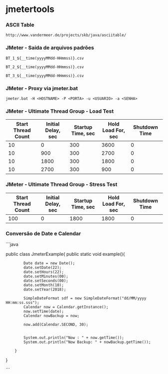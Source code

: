 # jmetertools

### ASCII Table

`http://www.vandermeer.de/projects/skb/java/asciitable/`

### JMeter - Saída de arquivos padrões

`BT_1_${__time(yyyyMMdd-HHmmss)}.csv`

`BT_2_${__time(yyyyMMdd-HHmmss)}.csv`

`BT_3_${__time(yyyyMMdd-HHmmss)}.csv`

### JMeter - Proxy via jmeter.bat

`jmeter.bat -H <HOSTNAME> -P <PORTA> -u <USUARIO> -a <SENHA>`

### JMeter - Ultimate Thread Group - Load Test

|Start Thread Count   	| Initial Delay, sec   	| Startup Time, sec  	| Hold Load For, sec  	| Shutdown Time  	|
|---	                  |---	                  |---	                |---	                  |---	            |
| 10   	                | 0  	                  | 300  	              | 3600                  | 0  	            |
| 10   	                | 900  	                | 300  	              | 2700                  | 0  	            |
| 10  	                | 1800  	              | 300  	              | 1800                  | 0  	            |
| 10  	                | 2700  	              | 300  	              | 900                   | 0  	            |

### JMeter - Ultimate Thread Group - Stress Test

|Start Thread Count   	| Initial Delay, sec   	| Startup Time, sec  	| Hold Load For, sec  	| Shutdown Time  	|
|---	                  |---	                  |---	                |---	                  |---	            |
| 100  	                | 0  	                  | 1800 	              | 1800                  | 0  	            |


### Conversão de Date e Calendar

´´´java

public class JmeterExample{
	public static void example(){
	
			Date date = new Date();
			date.setDate(22);
			date.setHours(22);
			date.setMinutes(00);
			date.setSeconds(00);			
			date.setMonth(10);
			date.setYear(2018);
			
			SimpleDateFormat sdf = new SimpleDateFormat("dd/MM/yyyy HH:mm:ss.sss");
			Calendar now = Calendar.getInstance();
			now.setTime(date);
			Calendar nowBackup = now;
			
			now.add(Calendar.SECOND, 30);
			
			
			System.out.println("Now : " + now.getTime());
			System.out.println("Now Backup: " + nowBackup.getTime());
			
		}
}

´´´


